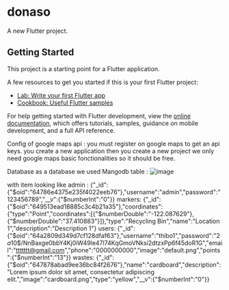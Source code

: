 # donaso

A new Flutter project.

## Getting Started

This project is a starting point for a Flutter application.

A few resources to get you started if this is your first Flutter project:

- [Lab: Write your first Flutter app](https://docs.flutter.dev/get-started/codelab)
- [Cookbook: Useful Flutter samples](https://docs.flutter.dev/cookbook)

For help getting started with Flutter development, view the
[online documentation](https://docs.flutter.dev/), which offers tutorials,
samples, guidance on mobile development, and a full API reference.


Config of google maps api : 
you must register on google maps to get an api keys.
you create a new application then you create a new project we only need google maps basic fonctionalities so it should be free.

Database 
as a database we used Mangodb 
table : 
![image](https://github.com/thibo24/donaso/assets/98901782/edd34e30-d8fc-4667-a1b0-7b81722aebce)

with item looking like 
admin :
{"_id":{"$oid":"64786e4375e235f4022eeb76"},"username":"admin","password":"123456789","__v":{"$numberInt":"0"}}
markers: 
{"_id":{"$oid":"649513ead18885c3c4b21a35"},"coordinates":{"type":"Point","coordinates":[{"$numberDouble":"-122.087629"},{"$numberDouble":"37.410883"}]},"type":"Recycling Bin","name":"Location 1","description":"Description 1"}
users: 
{"_id":{"$oid":"64a2809d349d7cf128dfaf63"},"username":"thibo1","password":"$2a$10$/NnBaxge0bbY4Kj0iW49le47l74KqGmoVNksi2dtzxPp6f45doR1G","email":"ttttttt@gmail.com","phone":"0000000000","image":"default.png","points":{"$numberInt":"13"}}
wastes: 
{"_id":{"$oid":"647878abad9ee36bc84f2676"},"name":"cardboard","description":"Lorem ipsum dolor sit amet, consectetur adipiscing elit.","image":"cardboard.png","type":"yellow","__v":{"$numberInt":"0"}}



